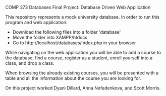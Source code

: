 COMP 373 Databases Final Project: Database Driven Web Application

This repository represents a mock university database. 
In order to run this program and web application: 

- Download the following files into a folder 'database'
- Move the folder into XAMPP/htdocs
- Go to http://localhost/databases/index.php in your browser

While navigating on the web application you will be able to add a course to the database, find a course, register as a student, enroll yourself into a class, and drop a class. 

When browsing the already existing courses, you will be presented with a table and all the information about the course you are looking for.

On this project worked Dyani Dillard, Anna Nefedenkova, and Scott Morris.  
